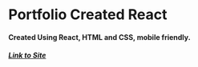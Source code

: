 # Portfolio Created React
 
#### Created Using React, HTML and CSS, mobile friendly.


##### <a href="https://my-portfolio-zeta-six.vercel.app/">Link to Site</a>

